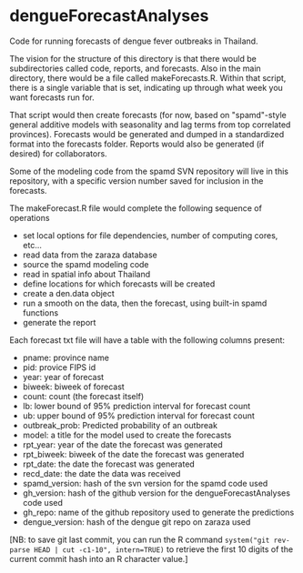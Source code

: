 dengueForecastAnalyses
======================

Code for running forecasts of dengue fever outbreaks in Thailand.

The vision for the structure of this directory is that there would be subdirectories called code, reports, and forecasts. Also in the main directory, there would be a file called makeForecasts.R. Within that script, there is a single variable that is set, indicating up through what week you want forecasts run for.

That script would then create forecasts (for now, based on "spamd"-style general additive models with seasonality and lag terms from top correlated provinces). Forecasts would be generated and dumped in a standardized format into the forecasts folder. Reports would also be generated (if desired) for collaborators.

Some of the modeling code from the spamd SVN repository will live in this repository, with a specific version number saved for inclusion in the forecasts. 

The makeForecast.R file would complete the following sequence of operations
* set local options for file dependencies, number of computing cores, etc...
* read data from the zaraza database
* source the spamd modeling code
* read in spatial info about Thailand
* define locations for which forecasts will be created
* create a den.data object
* run a smooth on the data, then the forecast, using built-in spamd functions
* generate the report

Each forecast txt file will have a table with the following columns present:
* pname: province name
* pid: provice FIPS id
* year: year of forecast 
* biweek: biweek of forecast
* count: count (the forecast itself)
* lb: lower bound of 95% prediction interval for forecast count
* ub: upper bound of 95% prediction interval for forecast count
* outbreak_prob: Predicted probability of an outbreak
* model: a title for the model used to create the forecasts
* rpt_year: year of the date the forecast was generated
* rpt_biweek: biweek of the date the forecast was generated
* rpt_date: the date the forecast was generated
* recd_date: the date the data was received
* spamd_version: hash of the svn version for the spamd code used
* gh_version: hash of the github version for the dengueForecastAnalyses code used
* gh_repo: name of the github repository used to generate the predictions
* dengue_version: hash of the dengue git repo on zaraza used

[NB: to save git last commit, you can run the R command `system("git rev-parse HEAD | cut -c1-10", intern=TRUE)` to retrieve the first 10 digits of the current commit hash into an R character value.]
